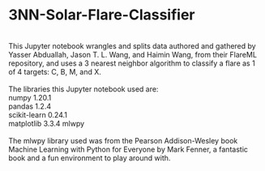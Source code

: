 # 3NN-Solar-Flare-Classifier
</br>
This Jupyter notebook wrangles and splits data authored and gathered by Yasser Abduallah, Jason T. L. Wang, and Haimin Wang, from their FlareML repository, and uses a 3 nearest neighbor algorithm to classify a flare as 1 of 4 targets: C, B, M, and X.
</br>
</br>
The libraries this Jupyter notebook used are:</br>
numpy <tab align=right> 1.20.1</br>
pandas <tab align=right>1.2.4</br>
scikit-learn <tab align=right>0.24.1</br>
matplotlib <tab align=right>3.3.4
mlwpy
</br>
</br>
The mlwpy library used was from the Pearson Addison-Wesley book Machine Learning with Python for Everyone by Mark Fenner, a fantastic book and a fun environment to play around with. 
